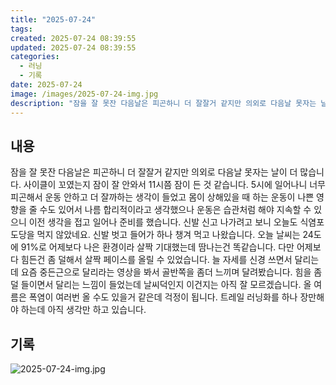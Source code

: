 ```yaml
---
title: "2025-07-24"
tags:
created: 2025-07-24 08:39:55
updated: 2025-07-24 08:39:55
categories:
  - 러닝
  - 기록
date: 2025-07-24
image: /images/2025-07-24-img.jpg
description: "잠을 잘 못잔 다음날은 피곤하니 더 잘잘거 같지만 의외로 다음날 못자는 날이 더 많습니다. 사이클이 꼬였는지 잠이 잘 안와서 11시쯤 잠이 든 것 같습니다. 5시에 일어나니 너무 피곤해서 운동 안하고 더 잘까하는 생각이 들었고 몸이 상해있을 때 하는 운동이 나쁜 영향을 줄 수도 있어서 "
---
```


## 내용

잠을 잘 못잔 다음날은 피곤하니 더 잘잘거 같지만 의외로 다음날 못자는 날이 더 많습니다. 사이클이 꼬였는지 잠이 잘 안와서 11시쯤 잠이 든 것 같습니다.
5시에 일어나니 너무 피곤해서 운동 안하고 더 잘까하는 생각이 들었고 몸이 상해있을 때 하는 운동이 나쁜 영향을 줄 수도 있어서 나름 합리적이라고 생각했으나 운동은 습관처럼 해야 지속할 수 있으니 이전 생각을 접고 일어나 준비를 했습니다. 신발 신고 나가려고 보니 오늘도 식염포도당을 먹지 않았네요. 신발 벗고 들어가 하나 챙겨 먹고 나왔습니다.
오늘 날씨는 24도에 91%로 어제보다 나은 환경이라 살짝 기대했는데 땀나는건 똑같습니다. 다만 어제보다 힘든건 좀 덜해서 살짝 페이스를 올릴 수 있었습니다. 
늘 자세를 신경 쓰면서 달리는데 요즘 중든근으로 달리라는 영상을 봐서 골반쪽을 좀더 느끼며 달려봤습니다. 힘을 좀 덜 들이면서 달리는 느낌이 들었는데 날씨덕인지 이건지는 아직 잘 모르겠습니다.
올 여름은 폭염이 여러번 올 수도 있을거 같은데 걱정이 됩니다. 트레일 러닝화를 하나 장만해야 하는데 아직 생각만 하고 있습니다.

## 기록

 
 ![2025-07-24-img.jpg](/images/2025-07-24-img.jpg)
